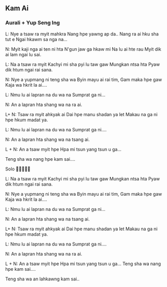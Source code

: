 ## Kam Ai

### Aurali + Yup Seng Ing

L: Nye a tsaw ra myit mahkra
Nang hpe yawng ap da..
Nang ra ai hku sha tut e
Ngai hkawm sa nga na...

N: Myit kaji nga ai ten ni hta
N'gun jaw ga hkaw mi
Na lu ai hte rau
Myit dik ai lam ngai lu sai.

L: Na a tsaw ra myit
Kachyi mi sha pyi lu taw gaw
Mungkan ntsa hta
Pyaw dik htum ngai rai sana.

N: Nye a yupmang ni teng sha wa
Byin mayu ai rai tim,
Gam maka hpe gaw
Kaja wa hkrit la ai....

L: Nmu lu ai lapran na du wa na
Sumprat ga ni...

N: An a lapran hta shang wa na ra ai.

L+ N: Tsaw ra myit ahkyak ai
Dai hpe manu shadan ya let
Makau na ga ni hpe hkum madat ya.

L: Nmu lu ai lapran na du wa na
Sumprat ga ni....

N: An a lapran hta shang wa na tsang ai.

L + N: An a tsaw myit hpe
Hpa mi tsun yang tsun u ga...

Teng sha wa nang hpe kam sai....

Solo
🎵🎵🎵🎵🎵

L: Na a tsaw ra myit
Kachyi mi sha pyi lu taw gaw
Mungkan ntsa hta
Pyaw dik htum ngai rai sana.

N: Nye a yupmang ni teng sha wa
Byin mayu ai rai tim,
Gam maka hpe gaw
Kaja wa hkrit la ai....

L: Nmu lu ai lapran na du wa na
Sumprat ga ni...

N: An a lapran hta shang wa na tsang ai.

L+ N: Tsaw ra myit ahkyak ai
Dai hpe manu shadan ya let
Makau na ga ni hpe hkum madat ya.

L: Nmu lu ai lapran na du wa na
Sumprat ga ni....

N: An a lapran hta shang wa na ra ai.

L + N: An a tsaw myit hpe
Hpa mi tsun yang tsun u ga...
Teng sha wa nang hpe kam sai....

Teng sha wa an lahkawng kam sai..
